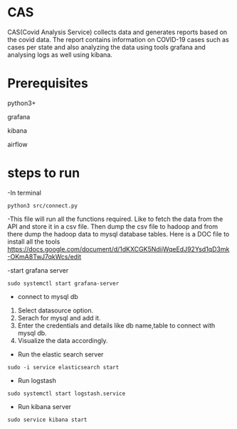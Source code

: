 # CAS
CAS(Covid Analysis Service) collects data and generates reports based on the covid data. The report contains information on COVID-19 cases such as cases per state and also analyzing the data using tools grafana and analysing logs as well using kibana.

# Prerequisites

python3+

grafana

kibana

airflow

# steps to run

-In terminal
```
python3 src/connect.py
```
-This file will run all the functions required. Like to fetch the data from the API and store it in a csv file. Then dump the csv file to hadoop and from there dump the hadoop data to mysql database tables.
Here is a DOC file to install all the tools 
https://docs.google.com/document/d/1dKXCGK5NdijWqeEdJ92Ysd1qD3mk-OKmA8TwJ7qkWcs/edit

-start grafana server
```
sudo systemctl start grafana-server
```
- connect to mysql db
1. Select datasource option.
2. Serach for mysql and add it.
3. Enter the credentials and details like db name,table to connect with mysql db.
4. Visualize the data accordingly.

- Run the elastic search server 
```
sudo -i service elasticsearch start
```

- Run logstash 
```
sudo systemctl start logstash.service
```
- Run kibana server
```
sudo service kibana start
```


